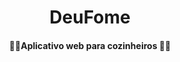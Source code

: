 <h1 align="center">
    DeuFome
</h1>
<h4 align="center">👩‍🍳Aplicativo web para cozinheiros 👨‍🍳</h4>
<img src=""/>
